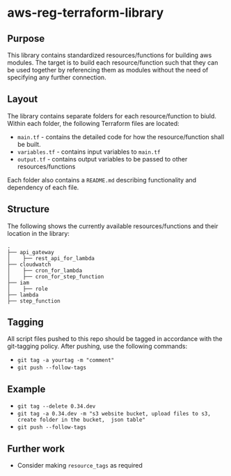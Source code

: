# aws-reg-terraform-library

## Purpose
This library contains standardized resources/functions for building aws modules. The target is to build each resource/function such that they can be used together by referencing them as modules without the need of specifying any further connection.  

## Layout
The library contains separate folders for each resource/function to biuld. Within each folder, the following Terraform files are located:
- `main.tf` - contains the detailed code for how the resource/function shall be built.
- `variables.tf` - contains input variables to `main.tf`
- `output.tf` - contains output variables to be passed to other resources/functions

Each folder also contains a `README.md` describing functionality and dependency of each file. 

## Structure
The following shows the currently available resources/functions and their location in the library:

    .
    ├── api_gateway
    │    ├── rest_api_for_lambda
    ├── cloudwatch
    │    ├── cron_for_lambda
    │    ├── cron_for_step_function
    ├── iam
    │    ├── role
    ├── lambda
    ├── step_function

## Tagging
All script files pushed to this repo should be tagged in accordance with the git-tagging policy. After pushing, use the following commands:
- `git tag -a yourtag -m "comment"`
- `git push --follow-tags`

## Example
- `git tag --delete 0.34.dev`
- `git tag -a 0.34.dev -m "s3 website bucket, upload files to s3, create folder in the bucket,  json table"`
- `git push --follow-tags`


## Further work
- Consider making `resource_tags` as required